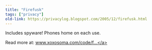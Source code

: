```yaml
---
title: "Firefusk"
tags: ["privacy"]
old-link: https://privacylog.blogspot.com/2005/12/firefusk.html
---
```


Includes spyware! Phones home on each use.

Read more at: <a href="http://www.xoxosoma.com/code/firefusk/">www.xoxosoma.com/code/f...</a>
